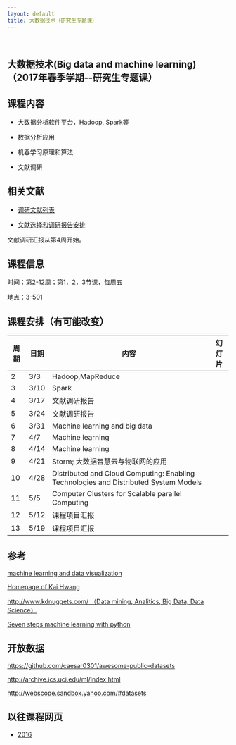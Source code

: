 ```yaml
---
layout: default
title: 大数据技术（研究生专题课）
---
```


 

大数据技术(Big data and machine learning) （2017年春季学期--研究生专题课）
--------------------------------------------------------------------------

课程内容
--------

-   大数据分析软件平台，Hadoop, Spark等

-   数据分析应用

-   机器学习原理和算法

-   文献调研

相关文献
--------

-   [调研文献列表](paper-list/)

-   [文献选择和调研报告安排](present-schedule/)

文献调研汇报从第4周开始。

课程信息
--------

时间：第2-12周；第1，2，3节课，每周五

地点：3-501

课程安排（有可能改变）
----------------------

| 周期 | 日期 | 内容                                                                                 | 幻灯片 |
|------|------|--------------------------------------------------------------------------------------|--------|
| 2    | 3/3  | Hadoop,MapReduce                                                                     |        |
| 3    | 3/10 | Spark                                                                                |        |
| 4    | 3/17 | 文献调研报告                                                                         |        |
| 5    | 3/24 | 文献调研报告                                                                         |        |
| 6    | 3/31 | Machine learning and big data                                                        |        |
| 7    | 4/7  | Machine learning                                                                     |        |
| 8    | 4/14 | Machine learning                                                                     |        |
| 9    | 4/21 | Storm; 大数据智慧云与物联网的应用                                                    |        |
| 10   | 4/28 | Distributed and Cloud Computing: Enabling Technologies and Distributed System Models |        |
| 11   | 5/5  | Computer Clusters for Scalable parallel Computing                                    |        |
| 12   | 5/12 | 课程项目汇报                                                                         |        |
| 13   | 5/19 | 课程项目汇报                                                                         |        |

参考
----

[machine learning and data
visualization](http://www.r2d3.us/visual-intro-to-machine-learning-part-1/)

[Homepage of Kai Hwang](http://gridsec.usc.edu/hwang.html)

[http://www.kdnuggets.com/ （Data mining, Analitics, Big Data, Data
Science）](http://www.kdnuggets.com/)

[Seven steps machine learning with
python](http://www.kdnuggets.com/2015/11/seven-steps-machine-learning-python.html)

开放数据
--------

<https://github.com/caesar0301/awesome-public-datasets>

<http://archive.ics.uci.edu/ml/index.html>

<http://webscope.sandbox.yahoo.com/#datasets>

以往课程网页
------------

-   [2016](2016/big-data/)
